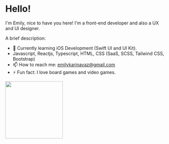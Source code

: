 # Hello!

I'm Emily, nice to have you here! I'm a front-end developer and also a UX and UI designer.

A brief description:
- 🔭 Currently learning iOS Development (Swift UI and UI Kit).
- Javascript, Reactjs, Typescript, HTML, CSS (SaaS, SCSS, Tailwind CSS, Bootstrap)
- 📫 How to reach me: emilykarinavaz@gmail.com
- ⚡ Fun fact: I love board games and video games.

<div>
  <a href="https://github.com/sunpills">
  <img height="180em" src="https://github-readme-stats.vercel.app/api/top-langs/?username=sunpills&layout=compact&langs_count=7&theme=dark"/>
  </div>
